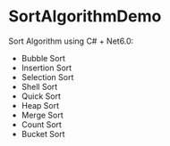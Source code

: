 # SortAlgorithmDemo
Sort Algorithm using C# + Net6.0:
 - Bubble Sort
 - Insertion Sort
 - Selection Sort
 - Shell Sort
 - Quick Sort
 - Heap Sort
 - Merge Sort
 - Count Sort
 - Bucket Sort

